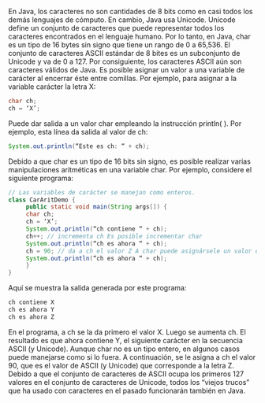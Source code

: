 En Java, los caracteres no son cantidades de 8 bits como en casi todos los demás lenguajes de cómputo. En cambio, Java usa Unicode. Unicode define un conjunto de caracteres que puede representar todos los caracteres encontrados en el lenguaje humano. Por lo tanto, en Java, char es un tipo de 16 bytes sin signo que tiene un rango de 0 a 65,536. El conjunto de caracteres ASCII estándar de 8 bites es un subconjunto de Unicode y va de 0 a 127. Por consiguiente, los caracteres ASCII aún son caracteres válidos de Java. Es posible asignar un valor a una variable de carácter al encerrar éste entre comillas. Por ejemplo, para asignar a la variable carácter la letra X:

```java
char ch; 
ch = ‘X’;
```

Puede dar salida a un valor char empleando la instrucción println( ). Por ejemplo, esta línea da salida al valor de ch:

```java
System.out.println(“Este es ch: “ + ch);
```

Debido a que char es un tipo de 16 bits sin signo, es posible realizar varias manipulaciones aritméticas en una variable char. Por ejemplo, considere el siguiente programa:

```java
// Las variables de carácter se manejan como enteros.
class CarAritDemo {
	 public static void main(String args[]) {
	 char ch;
	 ch = ‘X’;
	 System.out.println(“ch contiene “ + ch);
	 ch++; // incrementa ch Es posible incrementar char
	 System.out.println(“ch es ahora “ + ch);
	 ch = 90; // da a ch el valor Z A char puede asignársele un valor entero.
	 System.out.println(“ch es ahora “ + ch);
	 }
}
```

Aquí se muestra la salida generada por este programa:

```bash
ch contiene X
ch es ahora Y
ch es ahora Z
```

En el programa, a ch se la da primero el valor X. Luego se aumenta ch. El resultado es que ahora contiene Y, el siguiente carácter en la secuencia ASCII (y Unicode). Aunque char no es un tipo entero, en algunos casos puede manejarse como si lo fuera. A continuación, se le asigna a ch el valor 90, que es el valor de ASCII (y Unicode) que corresponde a la letra Z. Debido a que el conjunto de caracteres de ASCII ocupa los primeros 127 valores en el conjunto de caracteres de Unicode, todos los “viejos trucos” que ha usado con caracteres en el pasado funcionarán también en Java.